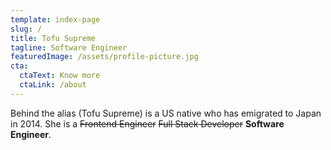 ```yaml
---
template: index-page
slug: /
title: Tofu Supreme
tagline: Software Engineer
featuredImage: /assets/profile-picture.jpg
cta:
  ctaText: Know more
  ctaLink: /about
---
```


Behind the alias (Tofu Supreme) is a US native who has emigrated to Japan in 2014.
She is a <del>Frontend Engineer</del> <del>Full Stack Developer</del> **Software Engineer**.
